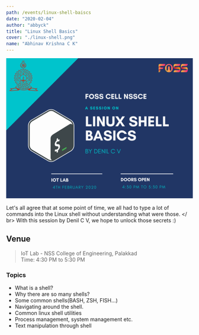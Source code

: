 ```yaml
---
path: /events/linux-shell-baiscs
date: "2020-02-04"
author: "abbyck"
title: "Linux Shell Basics"
cover: "./linux-shell.png"
name: "Abhinav Krishna C K"
---
```


![Poster](./linux-shell.png)

Let's all agree that at some point of time, we all had to type a lot of commands into the Linux shell without understanding what were those. </ br>
With this session by Denil C V, we hope to unlock those secrets :)


## Venue

> IoT Lab - NSS College of Engineering, Palakkad <br>
> Time: 4:30 PM to 5:30 PM

### Topics  

* What is a shell?
* Why there are so many shells?
* Some common shells(BASH, ZSH, FISH...)
* Navigating around the shell.
* Common linux shell utilities 
* Process management, system management etc.
* Text manipulation through shell
